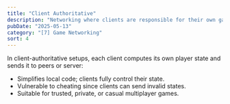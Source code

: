```yaml
---
title: "Client Authoritative"
description: "Networking where clients are responsible for their own game state."
pubDate: "2025-05-13"
category: "[7] Game Networking"
sort: 4
---
```


In client-authoritative setups, each client computes its own player state and sends it to peers or server:

- Simplifies local code; clients fully control their state.
- Vulnerable to cheating since clients can send invalid states.
- Suitable for trusted, private, or casual multiplayer games.
